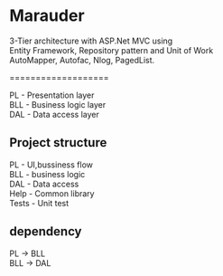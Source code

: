 # Marauder
3-Tier architecture with ASP.Net MVC using   
Entity Framework, Repository pattern and Unit of Work  
AutoMapper, Autofac, Nlog, PagedList.

===================

PL   - Presentation layer  
BLL  - Business logic layer    
DAL  - Data access layer  

Project structure
-------------------
PL   - UI,bussiness flow  
BLL  - business logic  
DAL  - Data access  
Help - Common library  
Tests - Unit test

dependency
-------------
PL -> BLL  
BLL -> DAL
